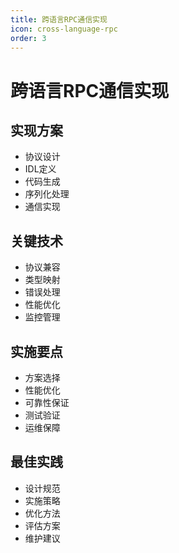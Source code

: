 ```yaml
---
title: 跨语言RPC通信实现
icon: cross-language-rpc
order: 3
---
```


# 跨语言RPC通信实现

## 实现方案
- 协议设计
- IDL定义
- 代码生成
- 序列化处理
- 通信实现

## 关键技术
- 协议兼容
- 类型映射
- 错误处理
- 性能优化
- 监控管理

## 实施要点
- 方案选择
- 性能优化
- 可靠性保证
- 测试验证
- 运维保障

## 最佳实践
- 设计规范
- 实施策略
- 优化方法
- 评估方案
- 维护建议
